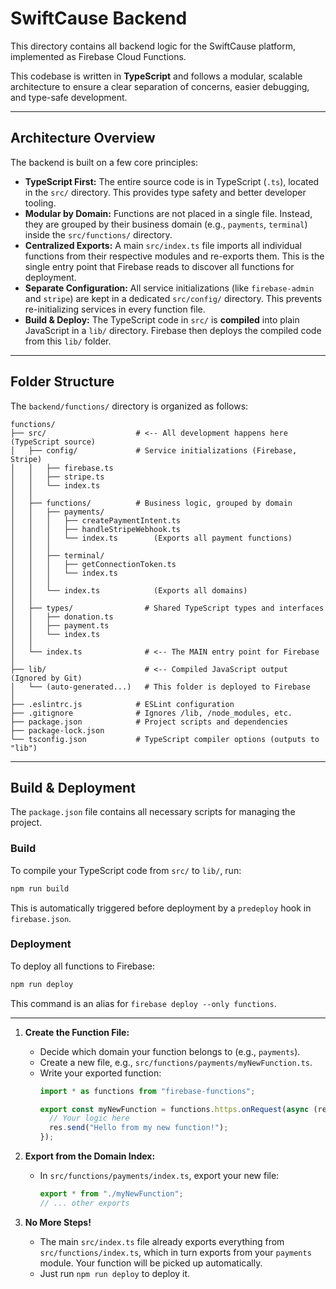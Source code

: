 # SwiftCause Backend

This directory contains all backend logic for the SwiftCause platform, implemented as Firebase Cloud Functions.

This codebase is written in **TypeScript** and follows a modular, scalable architecture to ensure a clear separation of concerns, easier debugging, and type-safe development.

-----

## Architecture Overview

The backend is built on a few core principles:

  * **TypeScript First:** The entire source code is in TypeScript (`.ts`), located in the `src/` directory. This provides type safety and better developer tooling.
  * **Modular by Domain:** Functions are not placed in a single file. Instead, they are grouped by their business domain (e.g., `payments`, `terminal`) inside the `src/functions/` directory.
  * **Centralized Exports:** A main `src/index.ts` file imports all individual functions from their respective modules and re-exports them. This is the single entry point that Firebase reads to discover all functions for deployment.
  * **Separate Configuration:** All service initializations (like `firebase-admin` and `stripe`) are kept in a dedicated `src/config/` directory. This prevents re-initializing services in every function file.
  * **Build & Deploy:** The TypeScript code in `src/` is **compiled** into plain JavaScript in a `lib/` directory. Firebase then deploys the compiled code from this `lib/` folder.

-----

## Folder Structure

The `backend/functions/` directory is organized as follows:

```
functions/
├── src/                    # <-- All development happens here (TypeScript source)
│   ├── config/             # Service initializations (Firebase, Stripe)
│   │   ├── firebase.ts
│   │   ├── stripe.ts
│   │   └── index.ts
│   │
│   ├── functions/          # Business logic, grouped by domain
│   │   ├── payments/
│   │   │   ├── createPaymentIntent.ts
│   │   │   ├── handleStripeWebhook.ts
│   │   │   └── index.ts        (Exports all payment functions)
│   │   │
│   │   ├── terminal/
│   │   │   ├── getConnectionToken.ts
│   │   │   └── index.ts
│   │   │
│   │   └── index.ts            (Exports all domains)
│   │
│   ├── types/                # Shared TypeScript types and interfaces
│   │   ├── donation.ts
│   │   ├── payment.ts
│   │   └── index.ts
│   │
│   └── index.ts              # <-- The MAIN entry point for Firebase
│
├── lib/                      # <-- Compiled JavaScript output (Ignored by Git)
│   └── (auto-generated...)   # This folder is deployed to Firebase
│
├── .eslintrc.js            # ESLint configuration
├── .gitignore              # Ignores /lib, /node_modules, etc.
├── package.json            # Project scripts and dependencies
├── package-lock.json
└── tsconfig.json           # TypeScript compiler options (outputs to "lib")
```

-----

## Build & Deployment

The `package.json` file contains all necessary scripts for managing the project.

### Build

To compile your TypeScript code from `src/` to `lib/`, run:

```bash
npm run build
```

This is automatically triggered before deployment by a `predeploy` hook in `firebase.json`.

### Deployment

To deploy all functions to Firebase:

```bash
npm run deploy
```

This command is an alias for `firebase deploy --only functions`.

-----


1.  **Create the Function File:**

      * Decide which domain your function belongs to (e.g., `payments`).
      * Create a new file, e.g., `src/functions/payments/myNewFunction.ts`.
      * Write your exported function:
        ```typescript
        import * as functions from "firebase-functions";

        export const myNewFunction = functions.https.onRequest(async (req, res) => {
          // Your logic here
          res.send("Hello from my new function!");
        });
        ```

2.  **Export from the Domain Index:**

      * In `src/functions/payments/index.ts`, export your new file:
        ```typescript
        export * from "./myNewFunction";
        // ... other exports
        ```

3.  **No More Steps\!**

      * The main `src/index.ts` file already exports everything from `src/functions/index.ts`, which in turn exports from your `payments` module. Your function will be picked up automatically.
      * Just run `npm run deploy` to deploy it.